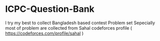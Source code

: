 # ICPC-Question-Bank
I try my best to collect Bangladesh based contest Problem set
Sepecially most of problem are collected from Sahal codeforces profile ( https://codeforces.com/profile/sahal )

